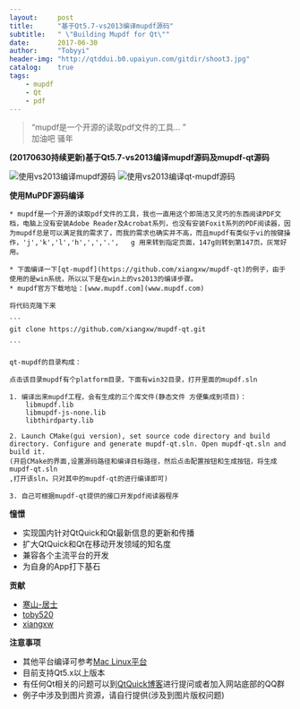 ```yaml
---
layout:     post
title:      "基于Qt5.7-vs2013编译mupdf源码"
subtitle:   " \"Building Mupdf for Qt\""
date:       2017-06-30
author:     "Tobyyi"
header-img: "http://qtddui.b0.upaiyun.com/gitdir/shoot3.jpg"
catalog:    true
tags:
    - mupdf
    - Qt
    - pdf
---
```


> “mupdf是一个开源的读取pdf文件的工具... ”
>  <br/>
>  加油吧 骚年


**(20170630持续更新)基于Qt5.7-vs2013编译mupdf源码及mupdf-qt源码**

![使用vs2013编译mupdf源码](http://qtddui.b0.upaiyun.com/gitdir/shoot1.png)
![使用vs2013编译qt-mupdf源码](http://qtddui.b0.upaiyun.com/gitdir/shoot2.png)

**使用MuPDF源码编译**

	* mupdf是一个开源的读取pdf文件的工具，我也一直用这个即简洁又灵巧的东西阅读PDF文档，电脑上没有安装Adobe Reader及Acrobat系列，也没有安装Foxit系列的PDF阅读器，因为mupdf总是可以满足我的需求了，而我的需求也确实并不高，而且mupdf有类似于vi的按键操作，'j','k','l','h',',','.',   g 用来转到指定页面，147g则转到第147页。灰常好用。

	* 下面编译一下[qt-mupdf](https://github.com/xiangxw/mupdf-qt)的例子，由于使用的是win系统，所以以下是在win上的vs2013的编译步骤。
	* mupdf官方下载地址：[www.mupdf.com](www.mupdf.com)
	
	将代码克隆下来

	```
	git clone https://github.com/xiangxw/mupdf-qt.git

	```

	qt-mupdf的目录构成：

	点击该目录mupdf有个platform目录，下面有win32目录，打开里面的mupdf.sln

	1. 编译出来mupdf工程，会有生成的三个库文件(静态文件 方便集成到项目)：
    	libmupdf.lib
    	libmupdf-js-none.lib
    	libthirdparty.lib

    2. Launch CMake(gui version), set source code directory and build directory. Configure and generate mupdf-qt.sln. Open mupdf-qt.sln and build it.
    (开启CMake的界面,设置源码路径和编译目标路径，然后点击配置按钮和生成按钮，将生成mupdf-qt.sln
    ,打开该sln，只对其中的mupdf-qt的进行编译即可)

    3. 自己可根据mupdf-qt提供的接口开发pdf阅读器程序


**憧憬**

* 实现国内针对QtQuick和Qt最新信息的更新和传播
* 扩大QtQuick和Qt在移动开发领域的知名度
* 兼容各个主流平台的开发
* 为自身的App打下基石


**贡献**

* [寒山-居士](https://github.com/toby20130333)
* [toby520](http://www.heilqt.com)
* [xiangxw](https://github.com/xiangxw/mupdf-qt)


**注意事项**

* 其他平台编译可参考[Mac Linux平台](http://ju.outofmemory.cn/entry/248600)
* 目前支持Qt5.x以上版本
* 有任何Qt相关的问题可以到[QtQuick博客](http://www.heilqt.com)进行提问或者加入网站底部的QQ群
* 例子中涉及到图片资源，请自行提供(涉及到图片版权问题)
